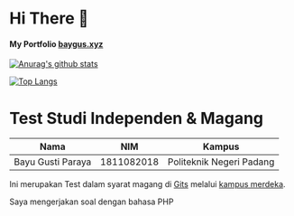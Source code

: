 # Hi There 👋
#### My Portfolio [baygus.xyz](http://www.baygus.xyz/)

[![Anurag's github stats](https://github-readme-stats.vercel.app/api?username=bayugustiparaya&show_icons=true&theme=synthwave)](https://github.com/bayugustiparaya)

[![Top Langs](https://github-readme-stats.vercel.app/api/top-langs/?username=bayugustiparaya&theme=dracula)](https://github.com/bayugustiparaya)

#  Test Studi Independen & Magang
| Nama | NIM | Kampus |
| ----- | ----- | ----- |
| Bayu Gusti Paraya | 1811082018 | Politeknik Negeri Padang |

Ini merupakan Test dalam syarat magang di [Gits](https://gits.id/) melalui [kampus merdeka](https://kampusmerdeka.kemdikbud.go.id/).

Saya mengerjakan soal dengan bahasa PHP

